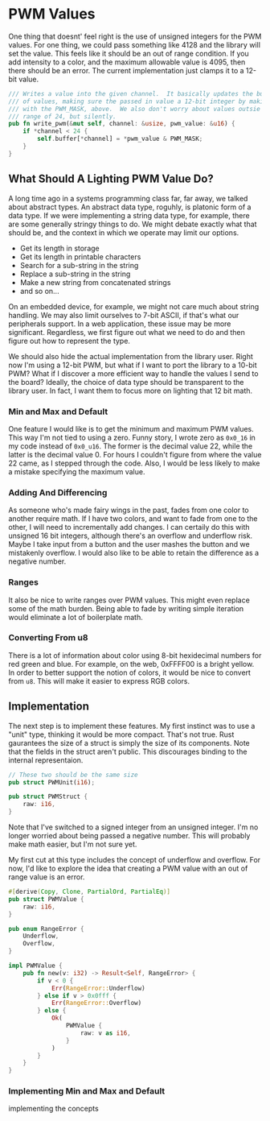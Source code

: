 # PWM Values
One thing that doesnt' feel right is the use of unsigned integers for the PWM values.
For one thing, we could pass something like 4128 and the library will set the value.
This feels like it should be an out of range condition.
If you add intensity to a color, and the maximum allowable value is 4095, then there should be an error.
The current implementation just clamps it to a 12-bit value.

```rust
/// Writes a value into the given channel.  It basically updates the buffer
/// of values, making sure the passed in value a 12-bit integer by making it
/// with the PWM_MASK, above.  We also don't worry about values outsie the
/// range of 24, but silently.
pub fn write_pwm(&mut self, channel: &usize, pwm_value: &u16) {
    if *channel < 24 {
        self.buffer[*channel] = *pwm_value & PWM_MASK;
    }
}

```

## What Should A Lighting PWM Value Do?
A long time ago in a systems programming class far, far away, we talked about abstract types.
An abstract data type, roguhly, is platonic form of a data type.
If we were implementing a string data type, for example, there are some generally stringy things to do.
We might debate exactly what that should be, and the context in which we operate may limit our options.

* Get its length in storage
* Get its length in printable characters
* Search for a sub-string in the string
* Replace a sub-string in the string
* Make a new string from concatenated strings
* and so on...

On an embedded device, for example, we might not care much about string handling.
We may also limit ourselves to 7-bit ASCII, if that's what our peripherals support.
In a web application, these issue may be more significant.
Regardless, we first figure out what we need to do and then figure out how to represent the type.

We should also hide the actual implementation from the library user.
Right now I'm using a 12-bit PWM, but what if I want to port the library to a 10-bit PWM?
What if I discover a more efficient way to handle the values I send to the board?
Ideally, the choice of data type should be transparent to the library user.
In fact, I want them to focus more on lighting that 12 bit math.

### Min and Max and Default
One feature I would like is to get the minimum and maximum PWM values.
This way I'm not tied to using a zero.
Funny story, I wrote zero as `0x0_16` in my code instead of `0x0_u16`.
The former is the decimal value 22, while the latter is the decimal value 0.
For hours I couldn't figure from where the value 22 came, as I stepped through the code.
Also, I would be less likely to make a mistake specifying the maximum value.

### Adding And Differencing
As someone who's made fairy wings in the past, fades from one color to another require math.
If I have two colors, and want to fade from one to the other, I will need to incrementally add changes.
I can certaily do this with unsigned 16 bit integers, although there's an overflow and underflow risk.
Maybe I take input from a button and the user mashes the button and we mistakenly overflow.
I would also like to be able to retain the difference as a negative number.

### Ranges
It also be nice to write ranges over PWM values.
This might even replace some of the math burden.
Being able to fade by writing simple iteration would eliminate a lot of boilerplate math.

### Converting From u8
There is a lot of information about color using 8-bit hexidecimal numbers for red green and blue.
For example, on the web, 0xFFFF00 is a bright yellow.
In order to better support the notion of colors, it would be nice to convert from `u8`.
This will make it easier to express RGB colors.

## Implementation
The next step is to implement these features.
My first instinct was to use a "unit" type, thinking it would be more compact.
That's not true.
Rust gaurantees the size of a struct is simply the size of its components.
Note that the fields in the struct aren't public.
This discourages binding to the internal representaion.

```rust
// These two should be the same size
pub struct PWMUnit(i16);

pub struct PWMStruct {
    raw: i16,
}
```

Note that I've switched to a signed integer from an unsigned integer.
I'm no longer worried about being passed a negative number.
This will probably make math easier, but I'm not sure yet.

My first cut at this type includes the concept of underflow and overflow.
For now, I'd like to explore the idea that creating a PWM value with an out of range value is an error.

```rust
#[derive(Copy, Clone, PartialOrd, PartialEq)]
pub struct PWMValue {
    raw: i16,
}

pub enum RangeError {
    Underflow,
    Overflow,
}

impl PWMValue {
    pub fn new(v: i32) -> Result<Self, RangeError> {
        if v < 0 {
            Err(RangeError::Underflow)
        } else if v > 0x0fff {
            Err(RangeError::Overflow)
        } else {
            Ok(
                PWMValue {
                    raw: v as i16,
                }
            )
        }
    }
}
```

### Implementing Min and Max and Default
implementing the concepts 
